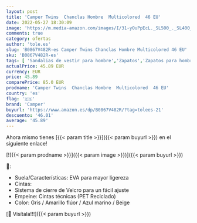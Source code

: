 ```yaml
---
layout: post
title: 'Camper Twins  Chanclas Hombre  Multicolored  46 EU'
date: 2022-05-27 18:30:09
image: 'https://m.media-amazon.com/images/I/31-yOuPpEcL._SL500_._SL400_.jpg'
comments: true
category: ofertas
author: 'tole.es'
slug: 'B0867V482R-es Camper Twins Chanclas Hombre Multicolored 46 EU'
sku: 'B0867V482R-es'
tags: [ 'Sandalias de vestir para hombre','Zapatos','Zapatos para hombre','Zapatos y complementos','camper','chanclas','🇪🇸', ]
actualPrice: 45.89 EUR
currency: EUR
price: 45.89
comparePrice: 85.0 EUR
prodname: 'Camper Twins  Chanclas Hombre  Multicolored  46 EU'
country: 'es'
flag: '🇪🇸'
brand: 'Camper'
buyurl: 'https://www.amazon.es/dp/B0867V482R/?tag=tolees-21'
descuento: '46.01'
average: '45.89'
---
```


Ahora mismo tienes [{{< param title >}}]({{< param buyurl >}}) en el siguiente enlace!

[![{{< param prodname >}}]({{< param image >}})]({{< param buyurl >}})

🔎:

- Suela/Características: EVA para mayor ligereza
- Cintas:
- Sistema de cierre de Velcro para un fácil ajuste
- Empeine: Cintas técnicas (PET Reciclado)
- Color: Gris / Amarillo flúor / Azul marino / Beige

[🛒 Visítala!!!]({{< param buyurl >}})
